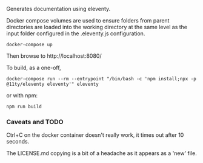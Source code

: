 Generates documentation using eleventy.

Docker compose volumes are used to ensure folders from parent directories are loaded into the working directory at the same level as the input folder configured in the .eleventy.js configuration.

```
docker-compose up
```

Then browse to http://localhost:8080/


To build, as a one-off, 

```
docker-compose run --rm --entrypoint "/bin/bash -c 'npm install;npx -p @11ty/eleventy eleventy'" eleventy
```

or with npm:

```
npm run build
```


### Caveats and TODO

Ctrl+C on the docker container doesn't really work, it times out after 10 seconds. 

The LICENSE.md copying is a bit of a headache as it appears as a 'new' file. 




